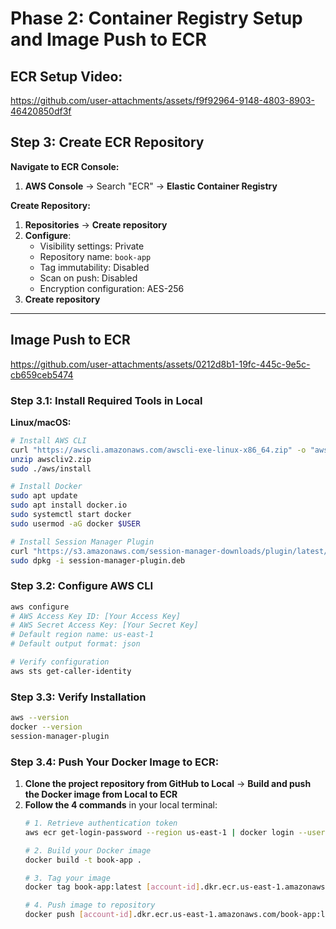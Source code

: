 # Phase 2: Container Registry Setup and Image Push to ECR

## ECR Setup Video:

https://github.com/user-attachments/assets/f9f92964-9148-4803-8903-46420850df3f

## Step 3: Create ECR Repository

**Navigate to ECR Console:**
1. **AWS Console** → Search "ECR" → **Elastic Container Registry**

**Create Repository:**
1. **Repositories** → **Create repository**
2. **Configure**:
   - Visibility settings: Private
   - Repository name: `book-app`
   - Tag immutability: Disabled
   - Scan on push: Disabled
   - Encryption configuration: AES-256
3. **Create repository**

---

## Image Push to ECR

https://github.com/user-attachments/assets/0212d8b1-19fc-445c-9e5c-cb659ceb5474

### Step 3.1: Install Required Tools in Local

**Linux/macOS:**
```bash
# Install AWS CLI
curl "https://awscli.amazonaws.com/awscli-exe-linux-x86_64.zip" -o "awscliv2.zip"
unzip awscliv2.zip
sudo ./aws/install

# Install Docker
sudo apt update
sudo apt install docker.io
sudo systemctl start docker
sudo usermod -aG docker $USER

# Install Session Manager Plugin
curl "https://s3.amazonaws.com/session-manager-downloads/plugin/latest/ubuntu_64bit/session-manager-plugin.deb" -o "session-manager-plugin.deb"
sudo dpkg -i session-manager-plugin.deb
```

### Step 3.2: Configure AWS CLI
```bash
aws configure
# AWS Access Key ID: [Your Access Key]
# AWS Secret Access Key: [Your Secret Key]
# Default region name: us-east-1
# Default output format: json

# Verify configuration
aws sts get-caller-identity
```

### Step 3.3: Verify Installation
```bash
aws --version
docker --version
session-manager-plugin
```
### Step 3.4: Push Your Docker Image to ECR:

1. **Clone the project repository from GitHub to Local** → **Build and push the Docker image from Local to ECR**
2. **Follow the 4 commands** in your local terminal:
   ```bash
   # 1. Retrieve authentication token
   aws ecr get-login-password --region us-east-1 | docker login --username AWS --password-stdin [account-id].dkr.ecr.us-east-1.amazonaws.com
   
   # 2. Build your Docker image
   docker build -t book-app .
   
   # 3. Tag your image
   docker tag book-app:latest [account-id].dkr.ecr.us-east-1.amazonaws.com/book-app:latest
   
   # 4. Push image to repository
   docker push [account-id].dkr.ecr.us-east-1.amazonaws.com/book-app:latest
